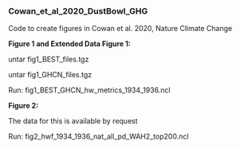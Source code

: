### Cowan_et_al_2020_DustBowl_GHG
Code to create figures in Cowan et al. 2020, Nature Climate Change

**Figure 1 and Extended Data Figure 1:**

untar fig1_BEST_files.tgz

untar fig1_GHCN_files.tgz

Run: fig1_BEST_GHCN_hw_metrics_1934_1936.ncl


**Figure 2:**

The data for this is available by request

Run: fig2_hwf_1934_1936_nat_all_pd_WAH2_top200.ncl

